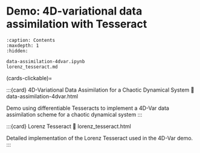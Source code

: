 # Demo: 4D-variational data assimilation with Tesseract

```{toctree}
:caption: Contents
:maxdepth: 1
:hidden:

data-assimilation-4dvar.ipynb
lorenz_tesseract.md
```

(cards-clickable)=


:::{card} 4D-Variational Data Assimilation for a Chaotic Dynamical System
:link: data-assimilation-4dvar.html

Demo using differentiable Tesseracts to implement a 4D-Var data assimilation scheme
for a chaotic dynamical system
:::

:::{card} Lorenz Tesseract
:link: lorenz_tesseract.html

Detailed implementation of the Lorenz Tesseract used in the 4D-Var demo.
:::
